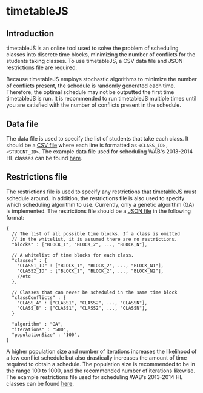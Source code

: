 # timetableJS

## Introduction

timetableJS is an online tool used to solve the problem of scheduling classes into discrete time blocks,
minimizing the number of conflicts for the students taking classes. To use timetableJS, a CSV data file and
JSON restrictions file are required.

Because timetableJS employs stochastic algorithms to minimize the number of conflicts present,
the schedule is randomly generated each time. Therefore, the optimal schedule may not be outputted the first time
timetableJS is run. It is recommended to run timetableJS multiple times until you are satisfied with the number of conflicts present
in the schedule.

## Data file

The data file is used to specify the list of students that take each class. It should be a [CSV file](http://en.wikipedia.org/wiki/Comma-separated_values) where
each line is formatted as `<CLASS_ID>, <STUDENT_ID>`. The example data file used for
scheduling WAB's 2013-2014 HL classes can be found [here](examples/data.csv).

## Restrictions file

The restrictions file is used to specify any restrictions that timetableJS must schedule around. In addition,
the restrictions file is also used to specify which scheduling algorithm to use. Currently, only a genetic
algorithm (GA) is implemented. The restrictions file should be a [JSON file](http://en.wikipedia.org/wiki/JSON) in the following format:
```
{
  // The list of all possible time blocks. If a class is omitted 
  // in the whitelist, it is assumed there are no restrictions.
  "blocks" : ["BLOCK_1", "BLOCK_2", ..., "BLOCK_N"],

  // A whitelist of time blocks for each class.
  "classes" : {
    "CLASS1_ID" : ["BLOCK_1", "BLOCK_2", ..., "BLOCK_N1"],
    "CLASS2_ID" : ["BLOCK_1", "BLOCK_2", ..., "BLOCK_N2"],
    //etc
  },

  // Classes that can never be scheduled in the same time block
  "classConflicts" : {
    "CLASS_A" : ["CLASS1", "CLASS2", ..., "CLASSN"],
    "CLASS_B" : ["CLASS1", "CLASS2", ..., "CLASSN"],
  }

  "algorithm" : "GA",
  "iterations" : "500",
  "populationSize" : "100",
}
```
A higher population size and number of iterations increases the likelihood of a low conflict schedule but also drastically increases
the amount of time required to obtain a schedule. The population size is recommended to be in the range 100 to 1000, and the recommended 
number of iterations likewise.
The example restrictions file used for scheduling WAB's 2013-2014 HL classes can be found [here](examples/data.csv).

